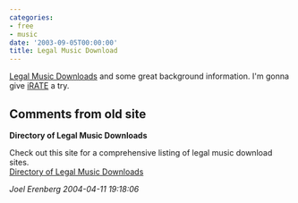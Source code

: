 ```yaml
---
categories:
- free
- music
date: '2003-09-05T00:00:00'
title: Legal Music Download
---
```



[Legal Music Downloads](http://www.kuro5hin.org/story/2003/9/5/05113/70314) and some great background information. I'm gonna give [iRATE](http://irate.sf.net) a try.

<div id="comment-box">
<h2>Comments from old site</h2>

<div class="one-comment">
<p><b>Directory of Legal Music Downloads</b></p>
<p>
Check out this site for a comprehensive listing of legal music download sites.<br />
<a
href="http://www.downloadmusicmart.com/legalmusicdownloads.asp">Directory
of Legal Music Downloads</a>
</p>
<address class="signature">
<span class="author">Joel Erenberg</span>
<span class="date">2004-04-11 19:18:06</span>
</address>
</div>

</div>
